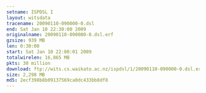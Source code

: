 ```yaml
---
setname: ISPDSL I
layout: witsdata
tracename: 20090110-090000-0.dsl
end: Sat Jan 10 22:30:00 2009
originalname: 20090110-090000-0.dsl.erf
gzsize: 939 MB
len: 0:30:00
start: Sat Jan 10 22:00:01 2009
totalwirelen: 16,865 MB
pkts: 30 million
download: ftp://wits.cs.waikato.ac.nz/ispdsl/1/20090110-090000-0.dsl.erf.gz
size: 2,298 MB
md5: 2ecf398b8b09137569ca0dc433bb8df8
---
```

